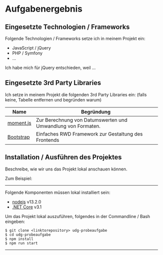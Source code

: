 # Aufgabenergebnis

## Eingesetzte Technologien / Frameworks

Folgende Technologien / Frameworks setze ich in meinem Projekt ein:

- JavaScript / jQuery
- PHP / Symfony
- ...

Ich habe mich für jQuery entschieden, weil ...

## Eingesetzte 3rd Party Libraries

Ich setze in meinem Projekt die folgenden 3rd Party Libraries ein: (falls keine, Tabelle entfernen und begründen warum)

Name | Begründung
--- | ---
[moment.js](https://momentjs.com/) | Zur Berechnung von Datumswerten und Umwandlung von Formaten.
[Bootstrap](https://getbootstrap.com/) | Einfaches RWD Framework zur Gestaltung des Frontends

## Installation / Ausführen des Projektes

Beschreibe, wie wir uns das Projekt lokal anschauen können.

Zum Beispiel:

---

Folgende Komponenten müssen lokal installiert sein:

- [nodejs](https://nodejs.org/en/) v13.2.0
- [.NET Core](https://dotnet.microsoft.com/download) v3.1

Um das Projekt lokal auszuführen, folgendes in der Commandline / Bash eingeben:

```console
$ git clone <linktorepository> udg-probeaufgabe
$ cd udg-probeaufgabe
$ npm install
$ npm run start
```
---
